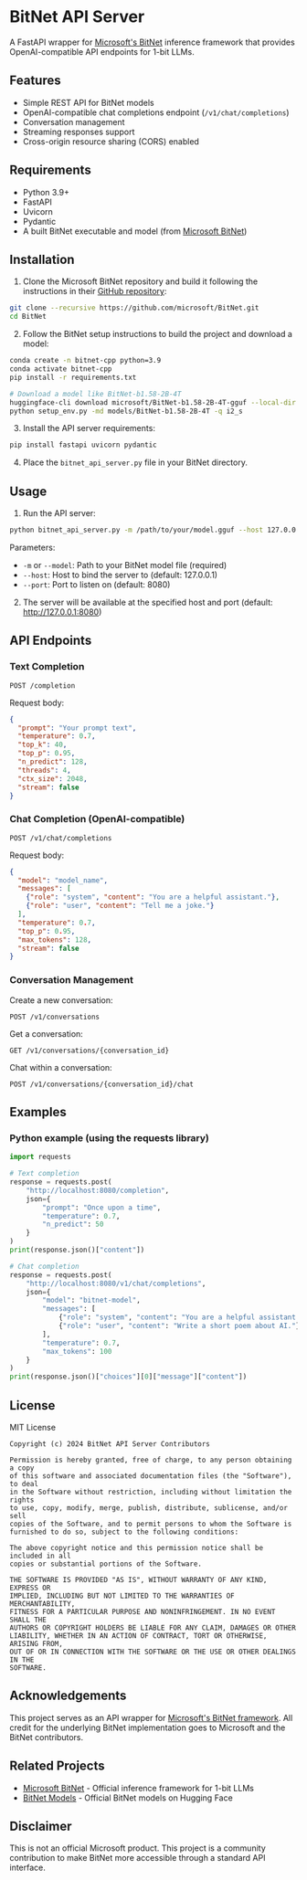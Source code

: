 # BitNet API Server

A FastAPI wrapper for [Microsoft's BitNet](https://github.com/microsoft/BitNet) inference framework that provides OpenAI-compatible API endpoints for 1-bit LLMs.

## Features

- Simple REST API for BitNet models
- OpenAI-compatible chat completions endpoint (`/v1/chat/completions`)
- Conversation management
- Streaming responses support
- Cross-origin resource sharing (CORS) enabled

## Requirements

- Python 3.9+
- FastAPI
- Uvicorn
- Pydantic
- A built BitNet executable and model (from [Microsoft BitNet](https://github.com/microsoft/BitNet))

## Installation

1. Clone the Microsoft BitNet repository and build it following the instructions in their [GitHub repository](https://github.com/microsoft/BitNet):

```bash
git clone --recursive https://github.com/microsoft/BitNet.git
cd BitNet
```

2. Follow the BitNet setup instructions to build the project and download a model:

```bash
conda create -n bitnet-cpp python=3.9
conda activate bitnet-cpp
pip install -r requirements.txt

# Download a model like BitNet-b1.58-2B-4T
huggingface-cli download microsoft/BitNet-b1.58-2B-4T-gguf --local-dir models/BitNet-b1.58-2B-4T
python setup_env.py -md models/BitNet-b1.58-2B-4T -q i2_s
```

3. Install the API server requirements:

```bash
pip install fastapi uvicorn pydantic
```

4. Place the `bitnet_api_server.py` file in your BitNet directory.

## Usage

1. Run the API server:

```bash
python bitnet_api_server.py -m /path/to/your/model.gguf --host 127.0.0.1 --port 8080
```

Parameters:
- `-m` or `--model`: Path to your BitNet model file (required)
- `--host`: Host to bind the server to (default: 127.0.0.1)
- `--port`: Port to listen on (default: 8080)

2. The server will be available at the specified host and port (default: http://127.0.0.1:8080)

## API Endpoints

### Text Completion

```
POST /completion
```

Request body:
```json
{
  "prompt": "Your prompt text",
  "temperature": 0.7,
  "top_k": 40,
  "top_p": 0.95,
  "n_predict": 128,
  "threads": 4,
  "ctx_size": 2048,
  "stream": false
}
```

### Chat Completion (OpenAI-compatible)

```
POST /v1/chat/completions
```

Request body:
```json
{
  "model": "model_name",
  "messages": [
    {"role": "system", "content": "You are a helpful assistant."},
    {"role": "user", "content": "Tell me a joke."}
  ],
  "temperature": 0.7,
  "top_p": 0.95,
  "max_tokens": 128,
  "stream": false
}
```

### Conversation Management

Create a new conversation:
```
POST /v1/conversations
```

Get a conversation:
```
GET /v1/conversations/{conversation_id}
```

Chat within a conversation:
```
POST /v1/conversations/{conversation_id}/chat
```

## Examples

### Python example (using the requests library)

```python
import requests

# Text completion
response = requests.post(
    "http://localhost:8080/completion",
    json={
        "prompt": "Once upon a time",
        "temperature": 0.7,
        "n_predict": 50
    }
)
print(response.json()["content"])

# Chat completion
response = requests.post(
    "http://localhost:8080/v1/chat/completions",
    json={
        "model": "bitnet-model",
        "messages": [
            {"role": "system", "content": "You are a helpful assistant."},
            {"role": "user", "content": "Write a short poem about AI."}
        ],
        "temperature": 0.7,
        "max_tokens": 100
    }
)
print(response.json()["choices"][0]["message"]["content"])
```

## License

MIT License

```
Copyright (c) 2024 BitNet API Server Contributors

Permission is hereby granted, free of charge, to any person obtaining a copy
of this software and associated documentation files (the "Software"), to deal
in the Software without restriction, including without limitation the rights
to use, copy, modify, merge, publish, distribute, sublicense, and/or sell
copies of the Software, and to permit persons to whom the Software is
furnished to do so, subject to the following conditions:

The above copyright notice and this permission notice shall be included in all
copies or substantial portions of the Software.

THE SOFTWARE IS PROVIDED "AS IS", WITHOUT WARRANTY OF ANY KIND, EXPRESS OR
IMPLIED, INCLUDING BUT NOT LIMITED TO THE WARRANTIES OF MERCHANTABILITY,
FITNESS FOR A PARTICULAR PURPOSE AND NONINFRINGEMENT. IN NO EVENT SHALL THE
AUTHORS OR COPYRIGHT HOLDERS BE LIABLE FOR ANY CLAIM, DAMAGES OR OTHER
LIABILITY, WHETHER IN AN ACTION OF CONTRACT, TORT OR OTHERWISE, ARISING FROM,
OUT OF OR IN CONNECTION WITH THE SOFTWARE OR THE USE OR OTHER DEALINGS IN THE
SOFTWARE.
```

## Acknowledgements

This project serves as an API wrapper for [Microsoft's BitNet framework](https://github.com/microsoft/BitNet). All credit for the underlying BitNet implementation goes to Microsoft and the BitNet contributors.

## Related Projects

- [Microsoft BitNet](https://github.com/microsoft/BitNet) - Official inference framework for 1-bit LLMs
- [BitNet Models](https://huggingface.co/microsoft/BitNet-b1.58-2B-4T-gguf) - Official BitNet models on Hugging Face

## Disclaimer

This is not an official Microsoft product. This project is a community contribution to make BitNet more accessible through a standard API interface. 